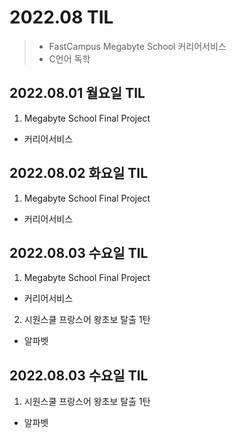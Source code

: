 # 2022.08 TIL
> - FastCampus Megabyte School 커리어서비스
> - C언어 독학

## 2022.08.01 월요일 TIL
1. Megabyte School Final Project
  - 커리어서비스

## 2022.08.02 화요일 TIL
1. Megabyte School Final Project
  - 커리어서비스

## 2022.08.03 수요일 TIL
1. Megabyte School Final Project
  - 커리어서비스
2. 시원스쿨 프랑스어 왕초보 탈출 1탄
  - 알파벳

## 2022.08.03 수요일 TIL
1. 시원스쿨 프랑스어 왕초보 탈출 1탄
  - 알파벳